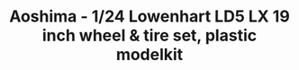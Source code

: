 ---
layout: product
title: "Aoshima - 1/24 Lowenhart LD5 LX 19 inch wheel & tire set, plastic modelkit"
price: "TBA" 
desc: "N/A"
img_path: "/assets/img/AO55304.jpg"
brand: "N/A"
available: false
special_offer: false
new: false
soon: false
cat: "010000"
subcat: "013700"
subsubcat: "0N/A"
sifra: "AO55304"
popular: true
---
